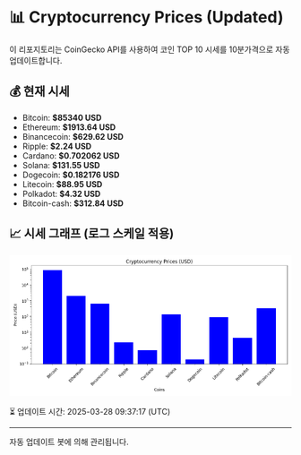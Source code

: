 
# 📊 Cryptocurrency Prices (Updated)

이 리포지토리는 CoinGecko API를 사용하여 코인 TOP 10 시세를 10분가격으로 자동 업데이트합니다.

## 💰 현재 시세
- Bitcoin: **$85340 USD**
- Ethereum: **$1913.64 USD**
- Binancecoin: **$629.62 USD**
- Ripple: **$2.24 USD**
- Cardano: **$0.702062 USD**
- Solana: **$131.55 USD**
- Dogecoin: **$0.182176 USD**
- Litecoin: **$88.95 USD**
- Polkadot: **$4.32 USD**
- Bitcoin-cash: **$312.84 USD**

## 📈 시세 그래프 (로그 스케일 적용)
![Crypto Prices](crypto_prices.png)

⏳ 업데이트 시간: 2025-03-28 09:37:17 (UTC)

---
자동 업데이트 봇에 의해 관리됩니다.
